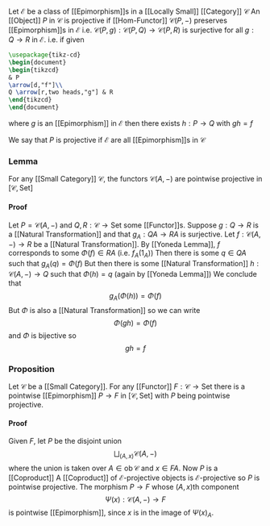 Let $\mathcal{E}$ be a class of [[Epimorphism]]s in a [[Locally Small]] [[Category]] $\mathcal{C}$
An [[Object]] $P$ in $\mathcal{C}$ is projective
if [[Hom-Functor]] $\mathcal{C}(P,-)$ preserves [[Epimorphism]]s in $\mathcal{E}$
i.e. $\mathcal{C}(P,g):\mathcal{C}(P,Q)\to \mathcal{C}(P,R)$ is surjective for all $g:Q\to R$ in $\mathcal{E}$.
i.e. if given
```tikz
\usepackage{tikz-cd}
\begin{document}
\begin{tikzcd}
& P 
\arrow[d,"f"]\\
Q \arrow[r,two heads,"g"] & R
\end{tikzcd}
\end{document}
```
where $g$ is an [[Epimorphism]] in $\mathcal{E}$
then there exists $h:P\to Q$ with $gh=f$

We say that $P$ is projective if $\mathcal{E}$ are all [[Epimorphism]]s in $\mathcal{C}$

### Lemma
For any [[Small Category]] $\mathcal{C}$, the functors $\mathcal{C}(A,-)$ are pointwise projective in $[\mathcal{C},\mathrm{Set}]$
#### Proof
Let $P=\mathcal{C}(A,-)$ and $Q,R:\mathcal{C}\to \mathrm{Set}$ some [[Functor]]s.
Suppose $g:Q\to R$ is a [[Natural Transformation]]
and that $g_{A}:QA\to RA$ is surjective.
Let $f:\mathcal{C}(A,-)\to R$ be a [[Natural Transformation]].
By [[Yoneda Lemma]], $f$ corresponds to some $\Phi(f)\in RA$ (i.e. $f_{A}(1_{A})$)
Then there is some $q\in QA$ such that $g_{A}(q)=\Phi(f)$
But then there is some [[Natural Transformation]] $h:\mathcal{C}(A,-)\to Q$ 
such that $\Phi(h)=q$ (again by [[Yoneda Lemma]])
We conclude that
$$
g_{A}(\Phi(h)) = \Phi(f)
$$
But $\Phi$ is also a [[Natural Transformation]] so we can write
$$
\Phi(gh) = \Phi(f)
$$
and $\Phi$ is bijective so
$$
gh=f
$$
### Proposition
Let $\mathcal{C}$ be a [[Small Category]].
For any [[Functor]] $F:\mathcal{C}\to \mathrm{Set}$ 
there is a pointwise [[Epimorphism]] $P\to F$ in $[\mathcal{C},\mathrm{Set}]$ 
with $P$ being pointwise projective.
#### Proof
Given $F$, let $P$ be the disjoint union
$$
\bigsqcup_{(A,x)} \mathcal{C}(A,-) 
$$
where the union is taken over $A\in \operatorname{ob}\mathcal{C}$ and $x\in FA$.
Now $P$ is a [[Coproduct]]
A [[Coproduct]] of $\mathcal{E}$-projective objects is $\mathcal{E}$-projective so $P$ is pointwise projective.
The morphism $P\to F$ whose $(A,x)$th component 
$$
\Psi(x):\mathcal{C}(A,-)\to F
$$
is pointwise [[Epimorphism]], since $x$ is in the image of $\Psi(x)_{A}$.